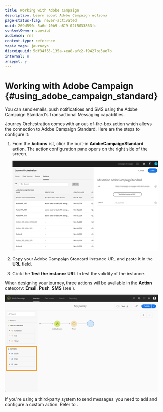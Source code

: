 ```yaml
---
title: Working with Adobe Campaign
description: Learn about Adobe Campaign actions
page-status-flag: never-activated
uuid: 269d590c-5a6d-40b9-a879-02f5033863fc
contentOwner: sauviat
audience: rns
content-type: reference
topic-tags: journeys
discoiquuid: 5df34f55-135a-4ea8-afc2-f9427ce5ae7b
internal: n
snippet: y
---
```


# Working with Adobe Campaign {#using_adobe_campaign_standard}

You can send emails, push notifications and SMS using the Adobe Campaign Standard's Transactional Messaging capabilities. 

Journey Orchestration comes with an out-of-the-box action which allows the connection to Adobe Campaign Standard. Here are the steps to configure it:

1. From the **Actions** list, click the built-in **AdobeCampaignStandard** action. The action configuration pane opens on the right side of the screen.

    ![](../assets/actioncampaign.png)

1. Copy your Adobe Campaign Standard instance URL and paste it in the **URL** field. 

1. Click the **Test the instance URL** to test the validity of the instance.

When designing your journey, three actions will be available in the **Action** category: **Email**, **Push**, **SMS** (see [](../building-journeys/journeyactioncampaign.md)).

![](../assets/journey58.png)

If you're using a third-party system to send messages, you need to add and configure a custom action. Refer to [](../action/custom.md).

